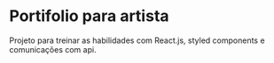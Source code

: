 # Portifolio para artista

Projeto para treinar as habilidades com React.js, styled components e comunicações com api. 
 